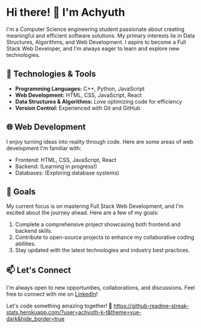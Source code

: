 # Hi there! 👋 I'm Achyuth

I'm a Computer Science engineering student passionate about creating meaningful and efficient software solutions. My primary interests lie in Data Structures, Algorithms, and Web Development. I aspire to become a Full Stack Web Developer, and I'm always eager to learn and explore new technologies.

## 🔧 Technologies & Tools

- **Programming Languages:** C++, Python, JavaScript
- **Web Development:** HTML, CSS, JavaScript, React
- **Data Structures & Algorithms:** Love optimizing code for efficiency
- **Version Control:** Experienced with Git and GitHub

## 🌐 Web Development

I enjoy turning ideas into reality through code. Here are some areas of web development I'm familiar with:

- Frontend: HTML, CSS, JavaScript, React
- Backend: (Learning in progress!)
- Databases: (Exploring database systems)

## 🚀 Goals

My current focus is on mastering Full Stack Web Development, and I'm excited about the journey ahead. Here are a few of my goals:

1. Complete a comprehensive project showcasing both frontend and backend skills.
2. Contribute to open-source projects to enhance my collaborative coding abilities.
3. Stay updated with the latest technologies and industry best practices.

## 📫 Let's Connect

I'm always open to new opportunities, collaborations, and discussions. Feel free to connect with me on [LinkedIn](your-linkedin-profile-url)!

Let's code something amazing together! 🚀
https://github-readme-streak-stats.herokuapp.com/?user=achyuth-k-t&theme=vue-dark&hide_border=true
